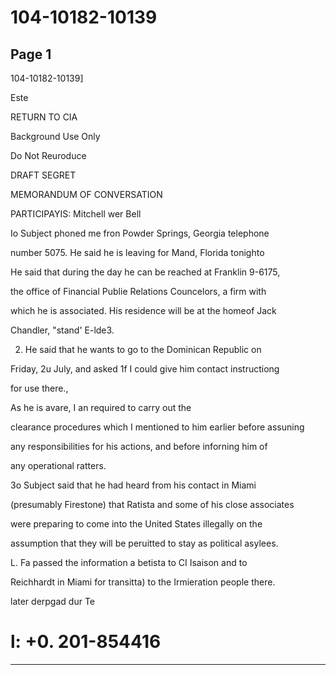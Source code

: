 # 104-10182-10139

## Page 1

104-10182-10139]

Este

RETURN TO CIA

Background Use Only

Do Not Reuroduce

DRAFT SEGRET

MEMORANDUM OF CONVERSATION

PARTICIPAYIS: Mitchell wer Bell

Io Subject phoned me fron Powder Springs, Georgia telephone

number 5075. He said he is leaving for Mand, Florida tonighto

He said that during the day he can be reached at Franklin 9-6175,

the office of Financial Publie Relations Councelors, a firm with

which he is associated. His residence will be at the homeof Jack

Chandler, "stand' E-lde3.

2. He said that he wants to go to the Dominican Republic on

Friday, 2u July, and asked 1f I could give him contact instructiong

for use there.,

As he is avare, I an required to carry out the

clearance procedures which I mentioned to him earlier before assuning

any responsibilities for his actions, and before inforning him of

any operational ratters.

3o Subject said that he had heard from his contact in Miami

(presumably Firestone) that Ratista and some of his close associates

were preparing to come into the United States illegally on the

assumption that they will be peruitted to stay as political asylees.

L. Fa passed the information a betista to CI Isaison and to

Reichhardt in Miami for transitta) to the Irmieration people there.

later derpgad dur Te

# l: +0. 201-854416

---

